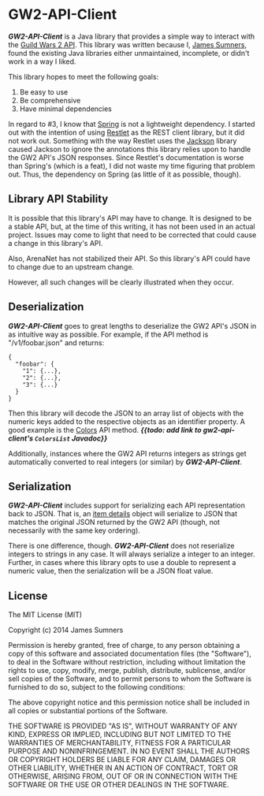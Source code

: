 # GW2-API-Client

***GW2-API-Client*** is a Java library that provides a simple way to interact with the [Guild Wars 2 API](http://wiki.guildwars2.com/wiki/API:Main). This library was written because I, [James Sumners](http://jrfom.com/), found the existing Java libraries either unmaintained, incomplete, or didn't work in a way I liked.

This library hopes to meet the following goals:

1. Be easy to use
2. Be comprehensive
3. Have minimal dependencies

In regard to #3, I know that [Spring](http://spring.io/) is not a lightweight dependency. I started out with the intention of using [Restlet](http://restlet.org/) as the REST client library, but it did not work out. Something with the way Restlet uses the [Jackson](http://jackson.codehaus.org/Home) library caused Jackson to ignore the annotations this library relies upon to handle the GW2 API's JSON responses. Since Restlet's documentation is worse than Spring's (which is a feat), I did not waste my time figuring that problem out. Thus, the dependency on Spring (as little of it as possible, though).

## Library API Stability

It is possible that this library's API may have to change. It is designed to be a stable API, but, at the time of this writing, it has not been used in an actual project. Issues may come to light that need to be corrected that could cause a change in this library's API.

Also, ArenaNet has not stabilized their API. So this library's API could have to change due to an upstream change.

However, all such changes will be clearly illustrated when they occur.

## Deserialization

***GW2-API-Client*** goes to great lengths to deserialize the GW2 API's JSON in as intuitive way as possible. For example, if the API method is "/v1/foobar.json" and returns:

    {
      "foobar": {
        "1": {...},
        "2": {...},
        "3": {...}
      }
    }

Then this library will decode the JSON to an array list of objects with the numeric keys added to the respective objects as an identifier property. A good example is the [Colors](http://wiki.guildwars2.com/wiki/API:1/colors) API method. ***{{todo: add link to gw2-api-client's `ColorsList` Javadoc}}***

Additionally, instances where the GW2 API returns integers as strings get automatically converted to real integers (or similar) by ***GW2-API-Client***.

## Serialization

***GW2-API-Client*** includes support for serializing each API representation back to JSON. That is, an [item details](http://wiki.guildwars2.com/wiki/API:1/item_details) object will serialize to JSON that matches the original JSON returned by the GW2 API (though, not necessarily with the same key ordering).

There is one difference, though. ***GW2-API-Client*** does not reserialize integers to strings in any case. It will always serialize a integer to an integer. Further, in cases where this library opts to use a double to represent a numeric value, then the serialization will be a JSON float value.

## License

The MIT License (MIT)

Copyright (c) 2014 James Sumners

Permission is hereby granted, free of charge, to any person obtaining a copy
of this software and associated documentation files (the "Software"), to deal
in the Software without restriction, including without limitation the rights
to use, copy, modify, merge, publish, distribute, sublicense, and/or sell
copies of the Software, and to permit persons to whom the Software is
furnished to do so, subject to the following conditions:

The above copyright notice and this permission notice shall be included in
all copies or substantial portions of the Software.

THE SOFTWARE IS PROVIDED "AS IS", WITHOUT WARRANTY OF ANY KIND, EXPRESS OR
IMPLIED, INCLUDING BUT NOT LIMITED TO THE WARRANTIES OF MERCHANTABILITY,
FITNESS FOR A PARTICULAR PURPOSE AND NONINFRINGEMENT. IN NO EVENT SHALL THE
AUTHORS OR COPYRIGHT HOLDERS BE LIABLE FOR ANY CLAIM, DAMAGES OR OTHER
LIABILITY, WHETHER IN AN ACTION OF CONTRACT, TORT OR OTHERWISE, ARISING FROM,
OUT OF OR IN CONNECTION WITH THE SOFTWARE OR THE USE OR OTHER DEALINGS IN
THE SOFTWARE.